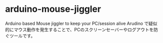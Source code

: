 # arduino-mouse-jiggler
Arduino based Mouse jiggler to keep your PC/session alive
Arudino で疑似的にマウス動作を発生することで、PCのスクリーンセーバーやログアウトを防ぐツールです。
